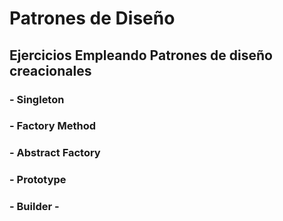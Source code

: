 # Patrones de Diseño
## Ejercicios Empleando Patrones de diseño creacionales
### - Singleton
### - Factory Method
### - Abstract Factory
### - Prototype
### - Builder -

